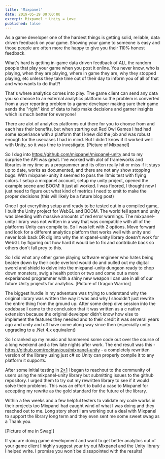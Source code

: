 ```yaml
---
title: 'Mixpanel'
date: 2019-05-19 00:00:00
excerpt: Mixpanel + Unity = Love
published: false
---
```


As a game developer one of the hardest things is getting solid, reliable, data driven feedback on your game.  Showing your game to someone is easy and those people are often more the happy to give you their 110% honest feedback.

What's hard is getting in-game data driven feedback of ALL the random people that play your game when you post it online.  You never know, who is playing, when they are playing, where in game they are, why they stopped playing, etc unless they take time out of their day to inform you of all of that and who wants to do that?!

That's where analytics comes into play.  The game client can send any data you so choose to an external analytics platform so the problem is converted from a user reporting problem to a game developer making sure their game sends the "right" kind of data to help make decisions and garner insights which is much better for everyone!

There are alot of analytics platforms out there for you to choose from and each has their benefits, but when starting out Red Owl Games I had had some experiance with a platform that I knew did the job and was robust enough for the usecases I had in mind.  But I didn't know if it worked well with Unity, so it was time to investigate. [Picture of Mixpanel]

So I dug into https://github.com/mixpanel/mixpanel-unity and to my surprise the API was great.  I've worked with alot of frameworks and libraries in my time as a programmer and its often really hit or miss if it stays up to date, works as documented, and there are not any show stopping bugs.  With mixpanel-unity it seemed to pass the litmis test with flying colors.  I setup a mixpanel account, setup my unity project, opened the example scene and BOOM! It just all worked.  I was floored, I thought now I just need to figure out what kind of metrics I need to emit to make the proper decisions (this will likely be a future blog post)

Once I got everything setup and ready to be tested out in a compiled game, I built the Unity project for WebGL and BOOM.  The world fell apart and unity was bleeding with massive amounts of red error warnings.  The mixpanel-unity library was not written in a way that was compatible with all of the platforms Unity can compile to.  So I was left with 2 options.  Move forward and look for a different analytics platform that works well with unity and never look back OR dig into why the mixpanel-unity library doesn't work for WebGL by figuring out how hard it would be to fix and contribute back so others don't fall prey to this.

So I did what any other game playing software engineer who hates being beaten down by their code overlord would do and pulled out my digital sword and shield to delve into the mixpanel-unity dungeon ready to chop down monsters, swig a health potion or two and come out a more experianced programmer with a shiny new weapon I can use in all of our future Unity projects for analytics. [Picture of Dragon Warrior]

The biggest hurdle in my adventure was trying to understand why the original library was written the way it was and why I shouldn't just rewrite the entire thing from the ground up.  After some deep dive session into the codebase I came to the conclusion that it was written as a c native extension because the original developer didn't know how else to implement the features they needed and to their credit it was serveral years ago and unity and c# have come along way since then (especially unity upgrading to a .Net 4.x equivalent)

So I cranked up my music and hammered some code out over the course of a long weekend and a few late nights after work. The end result was this - https://github.com/rocktavious/mixpanel-unity - a completely rewritten version of the library using just c# so Unity can properly compile it to any platform it supports.

After some initial testing in [2>1](/project/2gt1) I began to reachout to the community of users using the mixpanel-unity library but submitting issues to the github repository. I urged them to try out my rewritten library to see if it would solve their problems.  This was an effort to build a case to Mixpanel for accepting my rewrite as the gold standard for the future of the library.

Within a few weeks and a few helpful testers to validate my code works in their projects too Mixpanel had caught wind of what I was doing and they reached out to me.  Long story short I am working out a deal with Mixpanel to support the library long term and they even sent me some sweet swag as a Thank you.

[Picture of me in Swag!]

If you are doing game development and want to get better analytics out of your game client I highly suggest your try out Mixpanel and the Unity library I helped write.  I promise you won't be dissapointed with the results!
